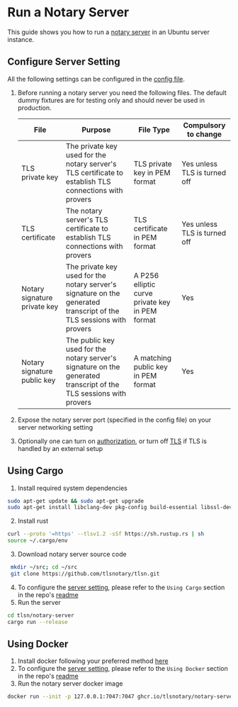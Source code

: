 # Run a Notary Server

This guide shows you how to run a [notary server](https://github.com/tlsnotary/tlsn/tree/dev/notary-server) in an Ubuntu server instance.

## Configure Server Setting
All the following settings can be configured in the [config file](https://github.com/tlsnotary/tlsn/blob/dev/notary-server/config/config.yaml).

1. Before running a notary server you need the following files. The default dummy fixtures are for testing only and should never be used in production.

    | File | Purpose | File Type | Compulsory to change |
     ----- | ------- | ------------------ | -------------------- |
    | TLS private key | The private key used for the notary server's TLS certificate to establish TLS connections with provers | TLS private key in PEM format | Yes unless TLS is turned off |
    | TLS certificate | The notary server's TLS certificate to establish TLS connections with provers | TLS certificate in PEM format | Yes unless TLS is turned off |
    | Notary signature private key | The private key used for the notary server's signature on the generated transcript of the TLS sessions with provers | A P256 elliptic curve private key in PEM format | Yes |
    | Notary signature public key | The public key used for the notary server's signature on the generated transcript of the TLS sessions with provers | A matching public key in PEM format | Yes |
2. Expose the notary server port (specified in the config file) on your server networking setting
3. Optionally one can turn on [authorization](https://github.com/tlsnotary/tlsn/tree/dev/notary-server#authorization), or turn off [TLS](https://github.com/tlsnotary/tlsn/tree/dev/notary-server#optional-tls) if TLS is handled by an external setup


## Using Cargo

1. Install required system dependencies
```bash
sudo apt-get update && sudo apt-get upgrade
sudo apt-get install libclang-dev pkg-config build-essential libssl-dev
```
2. Install rust
```bash
curl --proto '=https' --tlsv1.2 -sSf https://sh.rustup.rs | sh
source ~/.cargo/env
```
3. Download notary server source code
```bash
 mkdir ~/src; cd ~/src
 git clone https://github.com/tlsnotary/tlsn.git
```
4. To configure the [server setting](#configure-server-setting), please refer to the `Using Cargo` section in the repo's [readme](https://github.com/tlsnotary/tlsn/blob/dev/notary-server/README.md#using-cargo)
5. Run the server
```bash
cd tlsn/notary-server
cargo run --release
```

## Using Docker

1. Install docker following your preferred method [here](https://docs.docker.com/engine/install/ubuntu/)
2. To configure the [server setting](#configure-server-setting), please refer to the `Using Docker` section in the repo's [readme](https://github.com/tlsnotary/tlsn/blob/dev/notary-server/README.md#using-docker)
3. Run the notary server docker image
```bash
docker run --init -p 127.0.0.1:7047:7047 ghcr.io/tlsnotary/notary-server:latest
```
